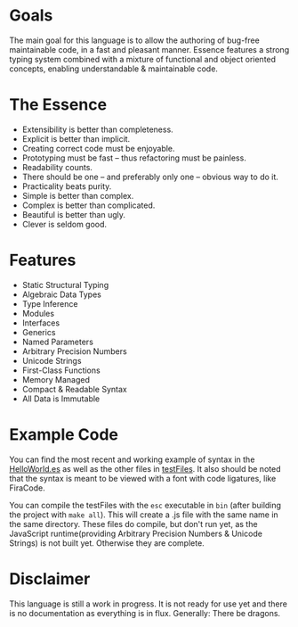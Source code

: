 # Goals
The main goal for this language is to allow the authoring of bug-free maintainable code, in a fast and pleasant manner.
Essence features a strong typing system combined with a mixture of functional and object oriented concepts, enabling understandable & maintainable code.

# The Essence
* Extensibility is better than completeness.
* Explicit is better than implicit.
* Creating correct code must be enjoyable.
* Prototyping must be fast – thus refactoring must be painless.
* Readability counts.
* There should be one – and preferably only one – obvious way to do it.
* Practicality beats purity.
* Simple is better than complex.
* Complex is better than complicated.
* Beautiful is better than ugly.
* Clever is seldom good.

# Features
* Static Structural Typing
* Algebraic Data Types
* Type Inference
* Modules
* Interfaces
* Generics
* Named Parameters
* Arbitrary Precision Numbers
* Unicode Strings
* First-Class Functions
* Memory Managed
* Compact & Readable Syntax
* All Data is Immutable

# Example Code
You can find the most recent and working example of syntax in the [HelloWorld.es](testFiles/HelloWorld.es)
as well as the other files in [testFiles](testFiles). It also should be noted that the syntax is meant to
be viewed with a font with code ligatures, like FiraCode.

You can compile the testFiles with the `esc` executable in `bin` (after building the project with `make all`). This will create a .js file with the same name in the same directory. These files do compile, but don't run yet, as the JavaScript runtime(providing Arbitrary Precision Numbers & Unicode Strings) is not built yet. Otherwise they are complete.

# Disclaimer
This language is still a work in progress. It is not ready for use yet and there is no documentation as everything is in flux. Generally: There be dragons.
